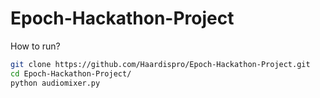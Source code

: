 # Epoch-Hackathon-Project

How to run?

```bash
git clone https://github.com/Haardispro/Epoch-Hackathon-Project.git
cd Epoch-Hackathon-Project/
python audiomixer.py
```
